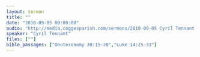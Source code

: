 ```yaml
---
layout: sermon
title: ""
date: "2010-09-05 00:00:00"
audio: "http://media.coggesparish.com/sermons/2010-09-05 Cyril Tennant.mp3"
speaker: "Cyril Tennant"
files: [""]
bible_passages: ["Deuteronomy 30:15-20","Luke 14:25-33"]
---
```

